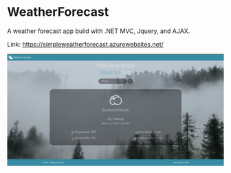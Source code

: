# WeatherForecast
A weather forecast app build with .NET MVC, Jquery, and AJAX.

Link: https://simpleweatherforecast.azurewebsites.net/

![image](/Images/weather-forecast.png)